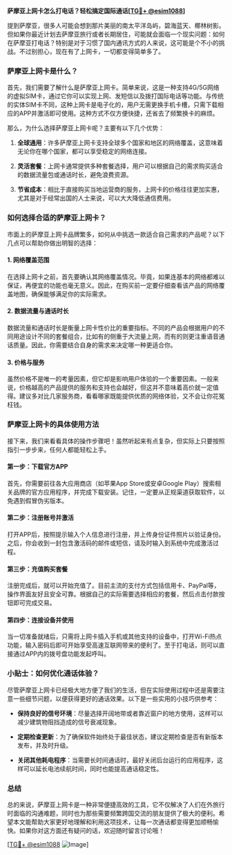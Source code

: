 **萨摩亚上网卡怎么打电话？轻松搞定国际通话[[TG💪+ @esim1088](https://t.me/s/esim1088)]**

提到萨摩亚，很多人可能会想到那片美丽的南太平洋岛屿，碧海蓝天、椰林树影。但如果你最近计划去萨摩亚旅行或者长期居住，可能就会面临一个现实问题：如何在萨摩亚打电话？特别是对于习惯了国内通讯方式的人来说，这可能是个不小的挑战。不过别担心，现在有了上网卡，一切都变得简单多了。

### 萨摩亚上网卡是什么？

首先，我们需要了解什么是萨摩亚上网卡。简单来说，这是一种支持4G/5G网络的虚拟SIM卡，通过它你可以实现上网、发短信以及拨打国际电话等功能。与传统的实体SIM卡不同，这种上网卡是电子化的，用户无需更换手机卡槽，只需下载相应的APP并激活即可使用。这种方式不仅方便快捷，还省去了频繁换卡的麻烦。

那么，为什么选择萨摩亚上网卡呢？主要有以下几个优势：

1. **全球通用**：许多萨摩亚上网卡支持全球多个国家和地区的网络覆盖，这意味着无论你在哪个国家，都可以享受稳定的网络连接。
   
2. **灵活套餐**：上网卡通常提供多种套餐选择，用户可以根据自己的需求购买适合的数据流量包或通话时长，避免浪费资源。

3. **节省成本**：相比于直接购买当地运营商的服务，上网卡的价格往往更加实惠，尤其是对于经常出国的人士来说，可以大大降低通信费用。

### 如何选择合适的萨摩亚上网卡？

市面上的萨摩亚上网卡品牌繁多，如何从中挑选一款适合自己需求的产品呢？以下几点可以帮助你做出明智的选择：

#### 1. **网络覆盖范围**
   在选择上网卡之前，首先要确认其网络覆盖情况。毕竟，如果连基本的网络都难以保证，再便宜的功能也毫无意义。因此，在购买前一定要仔细查看该产品的网络覆盖地图，确保能够满足你的实际需求。

#### 2. **数据流量与通话时长**
   数据流量和通话时长是衡量上网卡性价比的重要指标。不同的产品会根据用户的不同用途设计不同的套餐组合，比如有的侧重于大流量上网，而有的则更注重语音通话质量。因此，你需要结合自身的需求来决定哪一种更适合你。

#### 3. **价格与服务**
   虽然价格不是唯一的考量因素，但它却是影响用户体验的一个重要因素。一般来说，价格越高的产品提供的服务和支持也会越好，但这并不意味着高价就一定值得。建议多对比几家服务商，看看哪家既能提供优质的网络体验，又不会让你花冤枉钱。

### 萨摩亚上网卡的具体使用方法

接下来，我们来看看具体的操作步骤吧！虽然听起来有点复杂，但实际上只要按照指引一步步来，任何人都能轻松上手。

#### 第一步：下载官方APP
   首先，你需要前往各大应用商店（如苹果App Store或安卓Google Play）搜索相关品牌的官方应用程序，并完成下载安装。记住，一定要从正规渠道获取软件，以免遇到假冒伪劣版本。

#### 第二步：注册账号并激活
   打开APP后，按照提示输入个人信息进行注册，并上传身份证件照片以验证身份。之后，你会收到一封包含激活码的邮件或短信，请及时输入到系统中完成激活过程。

#### 第三步：充值购买套餐
   注册完成后，就可以开始充值了。目前主流的支付方式包括信用卡、PayPal等，操作界面友好且安全可靠。根据自己的实际需要选择相应的套餐，然后点击付款按钮即可完成交易。

#### 第四步：连接设备并使用
   当一切准备就绪后，只需将上网卡插入手机或其他支持的设备中，打开Wi-Fi热点功能，输入密码后即可开始享受高速互联网带来的便利了。至于打电话，则可以直接通过APP内的拨号盘功能发起呼叫。

### 小贴士：如何优化通话体验？

尽管萨摩亚上网卡已经极大地方便了我们的生活，但在实际使用过程中还是需要注意一些细节问题，以便获得更好的通话效果。以下是一些实用的小技巧供参考：

- **保持良好的信号环境**：尽量选择开阔地带或者靠近窗户的地方使用，这样可以减少建筑物阻挡造成的信号衰减现象。
  
- **定期检查更新**：为了确保软件始终处于最佳状态，建议定期检查是否有新版本发布，并及时升级。
  
- **关闭其他耗电程序**：当需要长时间通话时，最好关闭后台运行的应用程序，这样可以延长电池续航时间，同时也能提高通话稳定性。

### 总结

总的来说，萨摩亚上网卡是一种非常便捷高效的工具，它不仅解决了人们在外旅行时面临的沟通难题，同时也为那些需要频繁跨国交流的朋友提供了极大的便利。希望本文能帮助大家更好地理解和利用这项技术，让每一次通话都变得更加顺畅愉快。如果你对这方面还有疑问的话，欢迎随时留言讨论哦！

[[TG💪+ @esim1088](https://t.me/s/esim1088) ![Image](https://i.postimg.cc/4NQfJmqS/Snipaste-2025-05-13-00-14-12.png)]